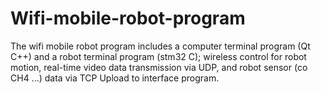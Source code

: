 # Wifi-mobile-robot-program
The wifi mobile robot program includes a computer terminal program (Qt C++) and a robot terminal program (stm32 C); wireless control for robot motion, real-time video data transmission via UDP, and robot sensor (co CH4 ...) data via TCP Upload to interface program.  
